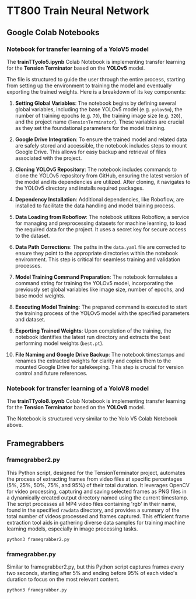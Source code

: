 # TT800 Train Neural Network

## Google Colab Notebooks

### Notebook for transfer learning of a YoloV5 model

The **trainTTyolo5.ipynb** Colab Notebook is implementing transfer learning for the **Tension Terminator** based on the **YOLOv5** model. 

The file is structured to guide the user through the entire process, starting from setting up the environment to training the model and eventually exporting the trained weights. Here is a breakdown of its key components:

1. **Setting Global Variables**: The notebook begins by defining several global variables, including the base YOLOv5 model (e.g. `yolov5m`), the number of training epochs (e.g. `70`), the training image size (e.g. `320`), and the project name (`TensionTerminator`). These variables are crucial as they set the foundational parameters for the model training.

2. **Google Drive Integration**: To ensure the trained model and related data are safely stored and accessible, the notebook includes steps to mount Google Drive. This allows for easy backup and retrieval of files associated with the project.

3. **Cloning YOLOv5 Repository**: The notebook includes commands to clone the YOLOv5 repository from GitHub, ensuring the latest version of the model and its dependencies are utilized. After cloning, it navigates to the YOLOv5 directory and installs required packages.

4. **Dependency Installation**: Additional dependencies, like Roboflow, are installed to facilitate the data handling and model training process.

5. **Data Loading from Roboflow**: The notebook utilizes Roboflow, a service for managing and preprocessing datasets for machine learning, to load the required data for the project. It uses a secret key for secure access to the dataset.

6. **Data Path Corrections**: The paths in the `data.yaml` file are corrected to ensure they point to the appropriate directories within the notebook environment. This step is critical for seamless training and validation processes.

7. **Model Training Command Preparation**: The notebook formulates a command string for training the YOLOv5 model, incorporating the previously set global variables like image size, number of epochs, and base model weights.

8. **Executing Model Training**: The prepared command is executed to start the training process of the YOLOv5 model with the specified parameters and dataset.

9. **Exporting Trained Weights**: Upon completion of the training, the notebook identifies the latest run directory and extracts the best performing model weights (`best.pt`).

10. **File Naming and Google Drive Backup**: The notebook timestamps and renames the extracted weights for clarity and copies them to the mounted Google Drive for safekeeping. This step is crucial for version control and future references.


### Notebook for transfer learning of a YoloV8 model

The **trainTTyolo8.ipynb** Colab Notebook is implementing transfer learning for the **Tension Terminator** based on the **YOLOv8** model.

The Notebook is structured very similar to the Yolo V5 Colab Notebook above.

###
###

## Framegrabbers

### framegrabber2.py
This Python script, designed for the TensionTerminator project, automates the process of extracting frames from video files at specific percentages (5%, 25%, 50%, 75%, and 95%) of their total duration. It leverages OpenCV for video processing, capturing and saving selected frames as PNG files in a dynamically created output directory named using the current timestamp. The script processes all MP4 video files containing 'rgb' in their name, found in the specified `rawdata` directory, and provides a summary of the total number of videos processed and frames captured. This efficient frame extraction tool aids in gathering diverse data samples for training machine learning models, especially in image processing tasks.
```
python3 framegrabber2.py
```

### framegrabber.py
Similar to framegrabber2.py, but this Python script captures frames every two seconds, starting after 5% and ending before 95% of each video's duration to focus on the most relevant content.
```
python3 framegrabber.py
```